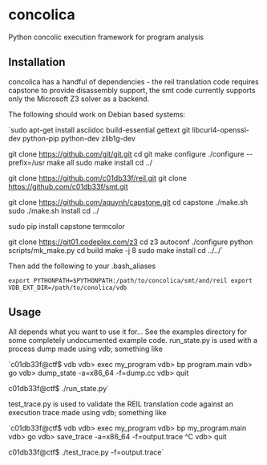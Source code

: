 concolica
=========

Python concolic execution framework for program analysis

Installation
------------

concolica has a handful of dependencies - the reil translation code requires 
capstone to provide disassembly support, the smt code currently supports only
the Microsoft Z3 solver as a backend.

The following should work on Debian based systems:

`sudo apt-get install asciidoc build-essential gettext git libcurl4-openssl-dev python-pip python-dev zlib1g-dev

git clone https://github.com/git/git.git
cd git
make configure
./configure --prefix=/usr
make all
sudo make install
cd ../

git clone https://github.com/c01db33f/reil.git
git clone https://github.com/c01db33f/smt.git

git clone https://github.com/aquynh/capstone.git
cd capstone
./make.sh
sudo ./make.sh install
cd ../

sudo pip install capstone termcolor

git clone https://git01.codeplex.com/z3
cd z3
autoconf
./configure
python scripts/mk_make.py
cd build
make -j 8
sudo make install
cd ../../`

Then add the following to your .bash_aliases

`export PYTHONPATH=$PYTHONPATH:/path/to/concolica/smt/and/reil
export VDB_EXT_DIR=/path/to/conolica/vdb`


Usage
-----

All depends what you want to use it for... See the examples directory for some
completely undocumented example code. run_state.py is used with a process dump
made using vdb; something like

`c01db33f@ctf$ vdb
vdb> exec my_program
vdb> bp program.main
vdb> go
vdb> dump_state -a=x86_64 -f=dump.cc
vdb> quit

c01db33f@ctf$ ./run_state.py`

test_trace.py is used to validate the REIL translation code against an execution 
trace made using vdb; something like

`c01db33f@ctf$ vdb
vdb> exec my_program
vdb> bp my_program.main
vdb> go
vdb> save_trace -a=x86_64 -f=output.trace
^C
vdb> quit

c01db33f@ctf$ ./test_trace.py -f=output.trace`




